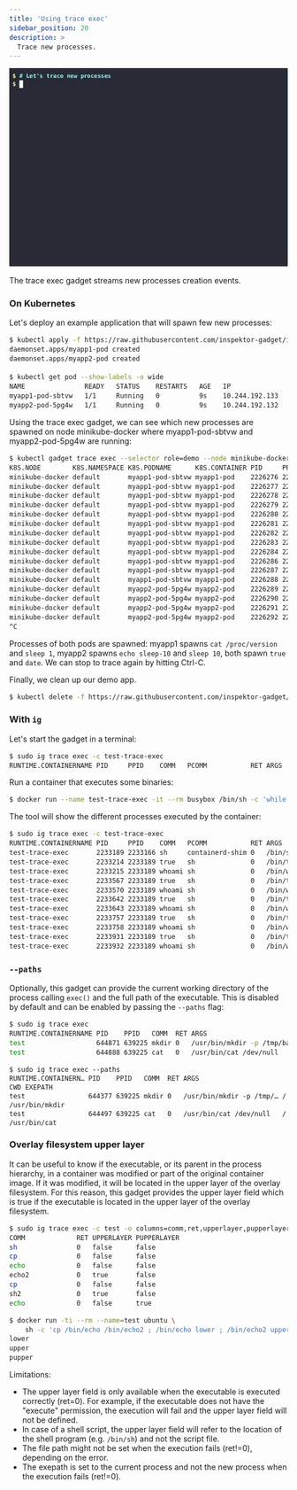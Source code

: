 ```yaml
---
title: 'Using trace exec'
sidebar_position: 20
description: >
  Trace new processes.
---
```


![Screencast of the trace exec gadget](exec.gif)

The trace exec gadget streams new processes creation events.

### On Kubernetes

Let's deploy an example application that will spawn few new processes:

```bash
$ kubectl apply -f https://raw.githubusercontent.com/inspektor-gadget/inspektor-gadget/main/docs/examples/ds-myapp.yaml
daemonset.apps/myapp1-pod created
daemonset.apps/myapp2-pod created

$ kubectl get pod --show-labels -o wide
NAME               READY   STATUS    RESTARTS   AGE   IP               NODE              NOMINATED NODE   READINESS GATES   LABELS
myapp1-pod-sbtvw   1/1     Running   0          9s    10.244.192.133   minikube-docker   <none>           <none>            controller-revision-hash=865c886d8f,myapp=app-one,name=myapp1-pod,pod-template-generation=1,role=demo
myapp2-pod-5pg4w   1/1     Running   0          9s    10.244.192.132   minikube-docker   <none>           <none>            controller-revision-hash=677d884fc,myapp=app-two,name=myapp2-pod,pod-template-generation=1,role=demo
```

Using the trace exec gadget, we can see which new processes are spawned on node
minikube-docker where myapp1-pod-sbtvw and myapp2-pod-5pg4w are running:

```bash
$ kubectl gadget trace exec --selector role=demo --node minikube-docker
K8S.NODE        K8S.NAMESPACE K8S.PODNAME      K8S.CONTAINER PID     PPID    COMM  PCOMM RET ARGS
minikube-docker default       myapp1-pod-sbtvw myapp1-pod    2226276 2221571 true  sh    0   /bin/true
minikube-docker default       myapp1-pod-sbtvw myapp1-pod    2226277 2221571 date  sh    0   /bin/date
minikube-docker default       myapp1-pod-sbtvw myapp1-pod    2226278 2221571 cat   sh    0   /bin/cat /proc/version
minikube-docker default       myapp1-pod-sbtvw myapp1-pod    2226279 2221571 true  sh    0   /bin/true
minikube-docker default       myapp1-pod-sbtvw myapp1-pod    2226280 2221571 date  sh    0   /bin/date
minikube-docker default       myapp1-pod-sbtvw myapp1-pod    2226281 2221571 cat   sh    0   /bin/cat /proc/version
minikube-docker default       myapp1-pod-sbtvw myapp1-pod    2226282 2221571 true  sh    0   /bin/true
minikube-docker default       myapp1-pod-sbtvw myapp1-pod    2226283 2221571 date  sh    0   /bin/date
minikube-docker default       myapp1-pod-sbtvw myapp1-pod    2226284 2221571 cat   sh    0   /bin/cat /proc/version
minikube-docker default       myapp1-pod-sbtvw myapp1-pod    2226286 2221571 true  sh    0   /bin/true
minikube-docker default       myapp1-pod-sbtvw myapp1-pod    2226287 2221571 date  sh    0   /bin/date
minikube-docker default       myapp1-pod-sbtvw myapp1-pod    2226288 2221571 cat   sh    0   /bin/cat /proc/version
minikube-docker default       myapp2-pod-5pg4w myapp2-pod    2226289 2221280 true  sh    0   /bin/true
minikube-docker default       myapp2-pod-5pg4w myapp2-pod    2226290 2221280 date  sh    0   /bin/date
minikube-docker default       myapp2-pod-5pg4w myapp2-pod    2226291 2221280 echo  sh    0   /bin/echo sleep-10
minikube-docker default       myapp2-pod-5pg4w myapp2-pod    2226292 2221280 sleep sh    0   /bin/sleep 10
^C
```
Processes of both pods are spawned: myapp1 spawns `cat /proc/version` and `sleep 1`,
myapp2 spawns `echo sleep-10` and `sleep 10`, both spawn `true` and `date`.
We can stop to trace again by hitting Ctrl-C.

Finally, we clean up our demo app.

```bash
$ kubectl delete -f https://raw.githubusercontent.com/inspektor-gadget/inspektor-gadget/main/docs/examples/ds-myapp.yaml
```

### With `ig`

Let's start the gadget in a terminal:

```bash
$ sudo ig trace exec -c test-trace-exec
RUNTIME.CONTAINERNAME PID     PPID    COMM   PCOMM           RET ARGS
```

Run a container that executes some binaries:

```bash
$ docker run --name test-trace-exec -it --rm busybox /bin/sh -c 'while /bin/true ; do whoami ; sleep 3 ; done'
```

The tool will show the different processes executed by the container:

```bash
$ sudo ig trace exec -c test-trace-exec
RUNTIME.CONTAINERNAME PID     PPID    COMM   PCOMM           RET ARGS
test-trace-exec       2233189 2233166 sh     containerd-shim 0   /bin/sh -c while /bin/true ; do whoami ; sleep 3 ; done
test-trace-exec       2233214 2233189 true   sh              0   /bin/true
test-trace-exec       2233215 2233189 whoami sh              0   /bin/whoami
test-trace-exec       2233567 2233189 true   sh              0   /bin/true
test-trace-exec       2233570 2233189 whoami sh              0   /bin/whoami
test-trace-exec       2233642 2233189 true   sh              0   /bin/true
test-trace-exec       2233643 2233189 whoami sh              0   /bin/whoami
test-trace-exec       2233757 2233189 true   sh              0   /bin/true
test-trace-exec       2233758 2233189 whoami sh              0   /bin/whoami
test-trace-exec       2233931 2233189 true   sh              0   /bin/true
test-trace-exec       2233932 2233189 whoami sh              0   /bin/whoami
```

### `--paths`

Optionally, this gadget can provide the current working directory of the process calling `exec()` and the full path of the executable.
This is disabled by default and can be enabled by passing the `--paths` flag:

```bash
$ sudo ig trace exec
RUNTIME.CONTAINERNAME PID    PPID   COMM  RET ARGS
test                  644871 639225 mkdir 0   /usr/bin/mkdir -p /tmp/bar/foo/
test                  644888 639225 cat   0   /usr/bin/cat /dev/null
```
```
$ sudo ig trace exec --paths
RUNTIME.CONTAINERN… PID    PPID   COMM  RET ARGS                     CWD EXEPATH
test                644377 639225 mkdir 0   /usr/bin/mkdir -p /tmp/… /   /usr/bin/mkdir
test                644497 639225 cat   0   /usr/bin/cat /dev/null   /   /usr/bin/cat
```


### Overlay filesystem upper layer

It can be useful to know if the executable, or its parent in the process
hierarchy, in a container was modified or part of the original container image.
If it was modified, it will be located in the upper layer of the overlay filesystem.
For this reason, this gadget provides the upper layer field which is true if the
executable is located in the upper layer of the overlay filesystem.

```bash
$ sudo ig trace exec -c test -o columns=comm,ret,upperlayer,pupperlayer
COMM             RET UPPERLAYER PUPPERLAYER
sh               0   false      false
cp               0   false      false
echo             0   false      false
echo2            0   true       false
cp               0   false      false
sh2              0   true       false
echo             0   false      true
```

```bash
$ docker run -ti --rm --name=test ubuntu \
    sh -c 'cp /bin/echo /bin/echo2 ; /bin/echo lower ; /bin/echo2 upper ; cp /bin/sh /bin/sh2 ; sh2 -c "/bin/echo pupper"'
lower
upper
pupper
```

Limitations:
- The upper layer field is only available when the executable is executed
 correctly (ret=0). For example, if the executable does not have the "execute"
 permission, the execution will fail and the upper layer field will not be
 defined.
- In case of a shell script, the upper layer field will refer to the location
 of the shell program (e.g. `/bin/sh`) and not the script file.
- The file path might not be set when the execution fails (ret!=0), depending
 on the error.
- The exepath is set to the current process and not the new process when the
 execution fails (ret!=0).
